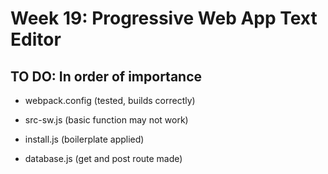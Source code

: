 # Week 19: Progressive Web App Text Editor

## TO DO: In order of importance

- webpack.config (tested, builds correctly)

- src-sw.js (basic function may not work)

- install.js (boilerplate applied)

- database.js (get and post route made)
